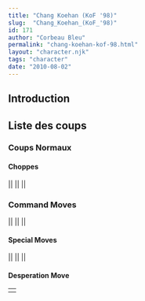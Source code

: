 ```yaml
---
title: "Chang Koehan (KoF '98)"
slug:  "Chang_Koehan_(KoF_'98)"
id: 171
author: "Corbeau Bleu"
permalink: "chang-koehan-kof-98.html"
layout: "character.njk"
tags: "character"
date: "2010-08-02"
---
```


## Introduction

## Liste des coups

### Coups Normaux

#### Choppes

||
||
||

### Command Moves

||
||
||

#### Special Moves

||
||
||

#### Desperation Move

|     |
|-----|
|     |
